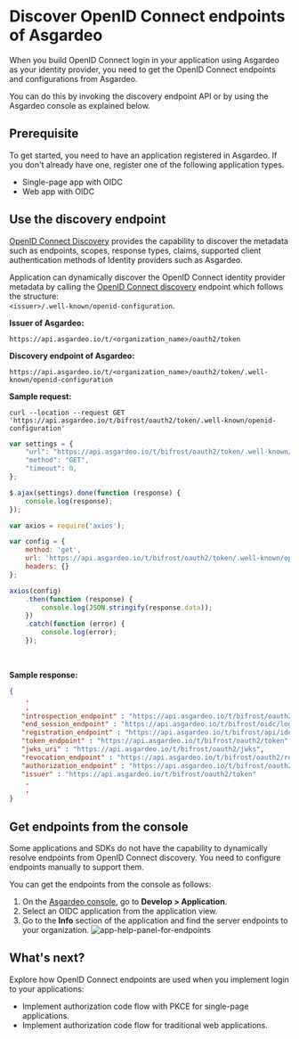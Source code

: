 # Discover OpenID Connect endpoints of Asgardeo

When you build OpenID Connect login in your application using Asgardeo as your identity provider, you need to get the OpenID Connect endpoints and configurations from Asgardeo.

You can do this by invoking the discovery endpoint API or by using the Asgardeo console as explained below.

## Prerequisite

To get started, you need to have an application registered in Asgardeo. If you don't already have one, register one of the following application types.

-   <a :href="$withBase('/guides/applications/spa/register-single-page-app/')">Single-page app with OIDC</a>
-   <a :href="$withBase('/guides/applications/web-app/register-oidc-web-app/')">Web app with OIDC</a>
 
## Use the discovery endpoint

[OpenID Connect Discovery](https://openid.net/specs/openid-connect-discovery-1_0.html) provides the capability to discover the metadata such as endpoints, scopes, response types, claims, supported client authentication methods of Identity providers such as Asgardeo.

Application can dynamically discover the OpenID Connect identity provider metadata by calling the [OpenID Connect discovery](https://openid.net/specs/openid-connect-discovery-1_0.html#ProviderConfigurationRequest) endpoint which follows the structure:  
 `<issuer>/.well-known/openid-configuration`.  

**Issuer of Asgardeo:**
``` no-line-numbers
https://api.asgardeo.io/t/<organization_name>/oauth2/token
```

**Discovery endpoint of Asgardeo:**
``` no-line-numbers
https://api.asgardeo.io/t/<organization_name>/oauth2/token/.well-known/openid-configuration
```

**Sample request:**

<CodeGroup>

<CodeGroupItem title="cURL">

```  no-line-numbers
curl --location --request GET 'https://api.asgardeo.io/t/bifrost/oauth2/token/.well-known/openid-configuration'
```

</CodeGroupItem>

<CodeGroupItem title="JavaScript - jQuery" active>

```js no-line-numbers
var settings = {
    "url": "https://api.asgardeo.io/t/bifrost/oauth2/token/.well-known/openid-configuration",
    "method": "GET",
    "timeout": 0,
};

$.ajax(settings).done(function (response) {
    console.log(response);
});
```

</CodeGroupItem>

<CodeGroupItem title="Nodejs - Axios" active>

```js no-line-numbers
var axios = require('axios');

var config = {
    method: 'get',
    url: 'https://api.asgardeo.io/t/bifrost/oauth2/token/.well-known/openid-configuration',
    headers: {}
};

axios(config)
    .then(function (response) {
        console.log(JSON.stringify(response.data));
    })
    .catch(function (error) {
        console.log(error);
    });
```

</CodeGroupItem>

</CodeGroup>

<br>

**Sample response:**
```json no-line-numbers
{
    .
    .
   "introspection_endpoint" : "https://api.asgardeo.io/t/bifrost/oauth2/introspect",
   "end_session_endpoint" : "https://api.asgardeo.io/t/bifrost/oidc/logout",
   "registration_endpoint" : "https://api.asgardeo.io/t/bifrost/api/identity/oauth2/dcr/v1.0/register",
   "token_endpoint" : "https://api.asgardeo.io/t/bifrost/oauth2/token",
   "jwks_uri" : "https://api.asgardeo.io/t/bifrost/oauth2/jwks",
   "revocation_endpoint" : "https://api.asgardeo.io/t/bifrost/oauth2/revoke",
   "authorization_endpoint" : "https://api.asgardeo.io/t/bifrost/oauth2/authorize",
   "issuer" : "https://api.asgardeo.io/t/bifrost/oauth2/token"
    .
    .
}
```

## Get endpoints from the console

Some applications and SDKs do not have the capability to dynamically resolve endpoints from  OpenID Connect discovery. You need to configure endpoints manually to support them.

You can get the endpoints from the console as follows:

1. On the [Asgardeo console](https://console.asgardeo.io/), go to **Develop > Application**.
2. Select an OIDC application from the application view.
3. Go to the **Info** section of the application and find the server endpoints to your organization.
   <img :src="$withBase('/assets/img/guides/applications/app-endpoint-help.png')" alt="app-help-panel-for-endpoints">

## What's next?

Explore how OpenID Connect endpoints are used when you implement login to your applications:

- <a :href="$withBase('/guides/applications/oidc/implement-auth-code-with-pkce')">Implement authorization code flow with PKCE</a> for single-page applications.
- <a :href="$withBase('/guides/applications/oidc/implement-auth-code')">Implement authorization code flow</a> for traditional web applications.